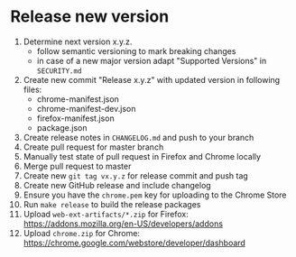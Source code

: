# Release new version

 1. Determine next version x.y.z.
    - follow semantic versioning to mark breaking changes
    - in case of a new major version adapt "Supported Versions" in `SECURITY.md`
 2. Create new commit "Release x.y.z" with updated version in following files:
    - chrome-manifest.json
    - chrome-manifest-dev.json
    - firefox-manifest.json
    - package.json
 3. Create release notes in `CHANGELOG.md` and push to your branch
 4. Create pull request for master branch
 5. Manually test state of pull request in Firefox and Chrome locally
 6. Merge pull request to master
 7. Create new `git tag vx.y.z` for release commit and push tag
 8. Create new GitHub release and include changelog
 9. Ensure you have the `chrome.pem` key for uploading to the Chrome Store
10. Run `make release` to build the release packages
11. Upload `web-ext-artifacts/*.zip` for Firefox: https://addons.mozilla.org/en-US/developers/addons
12. Upload `chrome.zip` for Chrome: https://chrome.google.com/webstore/developer/dashboard
